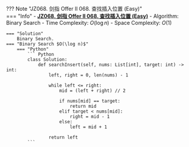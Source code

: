 ??? Note "JZ068. 剑指 Offer II 068. 查找插入位置 (Easy)"    
    === "Info"
        - **<a href="https://leetcode-cn.com/problems/N6YdxV/" target="_blank">JZ068. 剑指 Offer II 068. 查找插入位置 (Easy)</a>**
        - Algorithm: Binary Search
        - Time Complexity: $O(\log n)$
        - Space Complexity: $O(1)$

    === "Solution"
        Binary Search.
    === "Binary Search $O(\log n)$"
        === "Python"
            ``` Python            
            class Solution:
                def searchInsert(self, nums: List[int], target: int) -> int:
                    left, right = 0, len(nums) - 1

                    while left <= right:
                        mid = (left + right) // 2

                        if nums[mid] == target:
                            return mid
                        elif target < nums[mid]:
                            right = mid - 1
                        else:
                            left = mid + 1

                    return left
            ```            